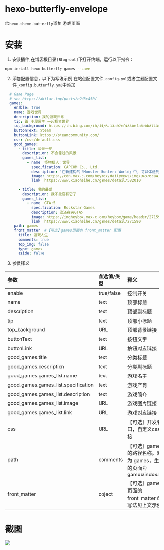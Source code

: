 # hexo-butterfly-envelope

给`hexo-theme-butterfly`添加 游戏页面

# 安装

1. 安装插件,在博客根目录`[Blogroot]`下打开终端，运行以下指令：
  ```bash
  npm install hexo-butterfly-games --save
  ```

2. 添加配置信息，以下为写法示例
  在站点配置文件`_config.yml`或者主题配置文件`_config.butterfly.yml`中添加

  ```yaml
    # Game Page
    # see https://akilar.top/posts/e2d3c450/
    games:
      enable: true
      name: 游戏世界 
      description: 我的游戏世界 
      tip: 跟 小屋屋主 一起探索世界 
      top_background: https://th.bing.com/th/id/R.13a97ef4830efa5e0b87134d622719f3?rik=G7RaJFpxg5PtkA&riu=http%3a%2f%2fupload.techweb.com.cn%2fs%2f640%2f2019%2f0530%2f1559208230699.jpg&ehk=j1G8rMX98TRX52EkLgI5jW1p7lIQp4I8Si1nqEggFRs%3d&risl=&pid=ImgRaw&r=0&sres=1&sresct=1
      buttonText: Steam 
      buttonLink: https://steamcommunity.com/
      css: /css/default.css 
      good_games:
        - title: 风景一绝
          description: 不会错过的风景
          games_list:
            - name: 怪物猎人：世界
              specification: CAPCOM Co., Ltd.
              description: "在新建构的「Monster Hunter: World」中, 可以体验到你一直期盼的极致猎人生活。"
              image: https://cdn.max-c.com/heybox/dailynews/img/94376ca41326836587a137d5999733e5.jpg
              link: https://www.xiaoheihe.cn/games/detail/582010

        - title: 我的最爱
          description: 我不能没有它了
          games_list:
            - name: GTA:5
              specification: Rockstar Games
              description: 谁还在买GTA5
              image: https://imgheybox.max-c.com/heybox/game/header/271590_dXCCk.jpg
              link: https://www.xiaoheihe.cn/games/detail/271590
      path: games
      front_matter: #【可选】games页面的 front_matter 配置
        title: 游戏人生
        comments: true
        top_img: false
        type: games
        aside: false
  ```
3. 参数释义

  | 参数                                  | 备选值/类型     | 释义                                                |
  |:------------------------------------|:-----------|:--------------------------------------------------|
  | enable                              | true/false | 控制开关                                              |
  | name                                | text       | 顶部标题                                              |
  | description                         | text       | 顶部副标题                                             |
  | tip                                 | text       | 顶部小标题                                             |
  | top_background                      | URL        | 顶部背景链接                                            |
  | buttonText                          | text       | 按钮文字                                              |
  | buttonLink                          | URL        | 按钮对应链接                                            |
  | good_games.title                    | text       | 分类标题                                              |
  | good_games.description              | text       | 分类副标题                                             |
  | good_games.games_list.name          | text       | 游戏名字                                              |
  | good_games.games_list.specification | text       | 游戏产商                                              |
  | good_games.games_list.description   | text       | 游戏简介                                              |
  | good_games.games_list.image         | URL        | 游戏图片链接                                            |
  | good_games.games_list.link          | URL        | 游戏对应链接                                            |
  | css                                 | URL        | 【可选】开发者接口，自定义css链接                                |
  | path                                | comments   | 【可选】games 的路径名称。默认为 games，生成的页面为 games/index.html |
  | front_matter                        | object     | 【可选】games 页面的 front_matter 配置,写法见上文示例             |
# 截图
![](https://cdn.jsdelivr.net/gh/SinzMise/picx-images-hosting@master/20240118/msedge_3ga8r6QcmR.3doduw5wpd60.png)
